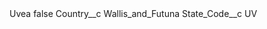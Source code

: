 <?xml version="1.0" encoding="UTF-8"?>
<CustomMetadata xmlns="http://soap.sforce.com/2006/04/metadata" xmlns:xsi="http://www.w3.org/2001/XMLSchema-instance" xmlns:xsd="http://www.w3.org/2001/XMLSchema">
    <label>Uvea</label>
    <protected>false</protected>
    <values>
        <field>Country__c</field>
        <value xsi:type="xsd:string">Wallis_and_Futuna</value>
    </values>
    <values>
        <field>State_Code__c</field>
        <value xsi:type="xsd:string">UV</value>
    </values>
</CustomMetadata>
